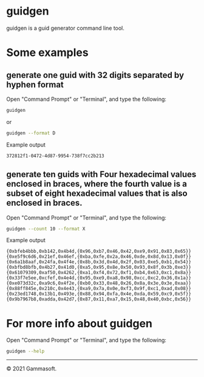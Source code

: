# guidgen

guidgen is a guid generator command line tool.

# Some examples

## generate one guid with 32 digits separated by hyphen format

Open "Command Prompt" or "Terminal", and type the following:

```bash
guidgen
```

or

```bash
guidgen --format D
```

Example output

```
372812f1-0472-4d87-9954-738f7cc2b213
```

## generate ten guids with Four hexadecimal values enclosed in braces, where the fourth value is a subset of eight hexadecimal values that is also enclosed in braces.

Open "Command Prompt" or "Terminal", and type the following:

```bash
guidgen --count 10 --format X
```

Example output

```
{0xbfeb4bbb,0xb142,0x4b4d,{0x96,0xb7,0x46,0x42,0xe9,0x91,0x83,0x65}}
{0xe5f9c6d6,0x21ef,0x46ef,{0xba,0xfe,0x2a,0x46,0xde,0x8d,0x13,0x0f}}
{0x6a1b8aaf,0x24fa,0x4f4e,{0x8b,0x3d,0x4d,0x2f,0x03,0xe5,0xb1,0x54}}
{0xbfbd8bfb,0x4b27,0x41d0,{0xa5,0x95,0x8e,0x50,0x93,0x8f,0x3b,0xe3}}
{0x61079309,0xaf50,0x4262,{0xa1,0xf4,0x72,0xf1,0xb4,0x63,0xc1,0x8a}}
{0x33f7e5ee,0xcfef,0x4e4d,{0x95,0xe9,0xa8,0x98,0xcc,0xc2,0x36,0x1a}}
{0xe073d32c,0xa9c6,0x4f2e,{0xb0,0x33,0x48,0x26,0x8a,0x3e,0x3e,0xaa}}
{0x88ff845e,0x210c,0x4e43,{0xa9,0x7a,0x0e,0xf3,0x9f,0xc1,0xad,0x08}}
{0x23ed1748,0x13b1,0x493e,{0x88,0x94,0xfa,0x4e,0xda,0x59,0xc9,0x5f}}
{0x9b7967b8,0xadda,0x42d7,{0x87,0x11,0xa7,0x15,0x48,0x40,0xbc,0x56}}
```

# For more info about guidgen

Open "Command Prompt" or "Terminal", and type the following:

```bash
guidgen --help
```

______________________________________________________________________________________________

© 2021 Gammasoft.
